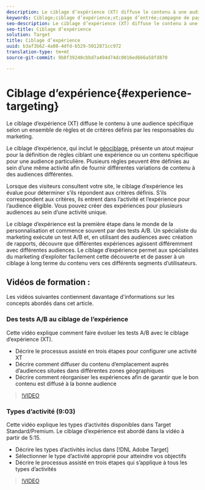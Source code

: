 ```yaml
---
description: Le ciblage d’expérience (XT) diffuse le contenu à une audience spécifique selon un ensemble de règles et de critères définis par les responsables du marketing.
keywords: Ciblage;ciblage d’expérience;xt;page d’entrée;campagne de page d’entrée
seo-description: Le ciblage d’expérience (XT) diffuse le contenu à une audience spécifique selon un ensemble de règles et de critères définis par les responsables du marketing.
seo-title: Ciblage d’expérience
solution: Target
title: Ciblage d’expérience
uuid: b3af3b62-4a08-4dfd-b529-5012871cc972
translation-type: tm+mt
source-git-commit: 9b8f39240cbbd7a494d74dc0016ed666a58fd870

---
```



# Ciblage d’expérience{#experience-targeting}

Le ciblage d’expérience (XT) diffuse le contenu à une audience spécifique selon un ensemble de règles et de critères définis par les responsables du marketing.

Le ciblage d’expérience, qui inclut le [géociblage](../../c-target/c-audiences/c-target-rules/geo.md#concept_5B4D99DE685348FB877929EE0F942670), présente un atout majeur pour la définition de règles ciblant une expérience ou un contenu spécifique pour une audience particulière. Plusieurs règles peuvent être définies au sein d’une même activité afin de fournir différentes variations de contenu à des audiences différentes.

Lorsque des visiteurs consultent votre site, le ciblage d’expérience les évalue pour déterminer s’ils répondent aux critères définis. S’ils correspondent aux critères, ils entrent dans l’activité et l’expérience pour l’audience éligible. Vous pouvez créer des expériences pour plusieurs audiences au sein d’une activité unique.

Le ciblage d’expérience est la première étape dans le monde de la personnalisation et commence souvent par des tests A/B. Un spécialiste du marketing exécute un test A/B et, en utilisant des audiences avec création de rapports, découvre que différentes expériences agissent différemment avec différentes audiences. Le ciblage d’expérience permet aux spécialistes du marketing d’exploiter facilement cette découverte et de passer à un ciblage à long terme du contenu vers ces différents segments d’utilisateurs.

## Vidéos de formation :

Les vidéos suivantes contiennent davantage d&#39;informations sur les concepts abordés dans cet article.

### Des tests A/B au ciblage de l’expérience

Cette vidéo explique comment faire évoluer les tests A/B avec le ciblage d’expérience (XT).

* Décrire le processus assisté en trois étapes pour configurer une activité XT
* Décrire comment diffuser du contenu d’emplacement auprès d’audiences situées dans différentes zones géographiques
* Décrire comment réorganiser les expériences afin de garantir que le bon contenu est diffusé à la bonne audience

>[!VIDEO](https://video.tv.adobe.com/v/22418/)

### Types d’activité (9:03)

Cette vidéo explique les types d’activités disponibles dans Target Standard/Premium. Le ciblage d’expérience est abordé dans la vidéo à partir de 5:15.

* Décrire les types d’activités inclus dans [!DNL Adobe Target]
* Sélectionner le type d’activité approprié pour atteindre vos objectifs
* Décrire le processus assisté en trois étapes qui s’applique à tous les types d’activités

>[!VIDEO](https://video.tv.adobe.com/v/17386)
